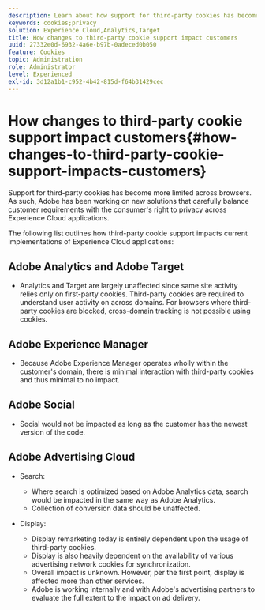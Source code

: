 ```yaml
---
description: Learn about how support for third-party cookies has become increasingly limited across browsers.
keywords: cookies;privacy
solution: Experience Cloud,Analytics,Target
title: How changes to third-party cookie support impact customers 
uuid: 27332e0d-6932-4a6e-b97b-0adeced0b050
feature: Cookies
topic: Administration
role: Administrator
level: Experienced
exl-id: 3d12a1b1-c952-4b42-815d-f64b31429cec
---
```

# How changes to third-party cookie support impact customers{#how-changes-to-third-party-cookie-support-impacts-customers}

Support for third-party cookies has become more limited across browsers. As such, Adobe has been working on new solutions that carefully balance customer requirements with the consumer's right to privacy across Experience Cloud applications.

The following list outlines how third-party cookie support impacts current implementations of Experience Cloud applications:

## Adobe Analytics and Adobe Target

* Analytics and Target are largely unaffected since same site activity relies only on first-party cookies. Third-party cookies are required to understand user activity on across domains. For browsers where third-party cookies are blocked, cross-domain tracking is not possible using cookies.

## Adobe Experience Manager

* Because Adobe Experience Manager operates wholly within the customer's domain, there is minimal interaction with third-party cookies and thus minimal to no impact.

## Adobe Social

* Social would not be impacted as long as the customer has the newest ver­sion of the code.

## Adobe Advertising Cloud

* Search:

  * Where search is optimized based on Adobe Analytics data, search would be impacted in the same way as Adobe Analytics.
  * Collection of conversion data should be unaffected.

* Display:

  * Display remarketing today is entirely dependent upon the usage of third-party cookies.
  * Display is also heavily dependent on the availability of various advertising network cookies for synchronization.
  * Overall impact is unknown. However, per the first point, display is affected more than other services.
  * Adobe is working internally and with Adobe's advertising partners to evaluate the full extent to the impact on ad delivery.
